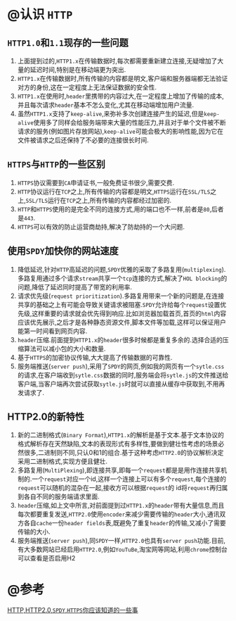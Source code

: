 # @认识 `HTTP`

## `HTTP1.0`和`1.1`现存的一些问题

1. 上面提到过的,`HTTP1.x`在传输数据时,每次都需要重新建立连接,无疑增加了大量的延迟时间,特别是在移动端更为突出.
2. `HTTP1.x`在传输数据时,所有传输的内容都是明文,客户端和服务器端都无法验证对方的身份,这在一定程度上无法保证数据的安全性.
3. `HTTP1.x`在使用时,`header`里携带的内容过大,在一定程度上增加了传输的成本,并且每次请求`header`基本不怎么变化,尤其在移动端增加用户流量.
4. 虽然`HTTP1.x`支持了`keep-alive`,来弥补多次创建连接产生的延迟,但是`keep-alive`使用多了同样会给服务端带来大量的性能压力,并且对于单个文件被不断请求的服务(例如图片存放网站),`keep-alive`可能会极大的影响性能,因为它在文件被请求之后还保持了不必要的连接很长时间.


## `HTTPS`与`HTTP`的一些区别

1. `HTTPS`协议需要到`CA`申请证书,一般免费证书很少,需要交费.
2. `HTTP`协议运行在`TCP`之上,所有传输的内容都是明文,`HTTPS`运行在`SSL/TLS`之上,`SSL/TLS`运行在`TCP`之上,所有传输的内容都经过加密的.
3. `HTTP`和`HTTPS`使用的是完全不同的连接方式,用的端口也不一样,前者是`80`,后者是`443`.
4. `HTTPS`可以有效的防止运营商劫持,解决了防劫持的一个大问题.


## 使用`SPDY`加快你的网站速度

1. 降低延迟,针对`HTTP`高延迟的问题,`SPDY`优雅的采取了多路复用(`multiplexing`).多路复用通过多个请求`stream`共享一个`tcp`连接的方式,解决了`HOL blocking`的问题,降低了延迟同时提高了带宽的利用率.
2. 请求优先级(`request prioritization`).多路复用带来一个新的问题是,在连接共享的基础之上有可能会导致关键请求被阻塞.`SPDY`允许给每个`request`设置优先级,这样重要的请求就会优先得到响应.比如浏览器加载首页,首页的`html`内容应该优先展示,之后才是各种静态资源文件,脚本文件等加载,这样可以保证用户能第一时间看到网页内容.
3. `header`压缩.前面提到`HTTP1.x`的`header`很多时候都是重复多余的.选择合适的压缩算法可以减小包的大小和数量.
4. 基于`HTTPS`的加密协议传输,大大提高了传输数据的可靠性.
5. 服务端推送(`server push`),采用了`SPDY`的网页,例如我的网页有一个`sytle.css`的请求,在客户端收到`sytle.css`数据的同时,服务端会将`sytle.js`的文件推送给客户端,当客户端再次尝试获取`sytle.js`时就可以直接从缓存中获取到,不用再发请求了.

## HTTP2.0的新特性

1. 新的二进制格式(`Binary Format`),`HTTP1.x`的解析是基于文本.基于文本协议的格式解析存在天然缺陷,文本的表现形式有多样性,要做到健壮性考虑的场景必然很多,二进制则不同,只认0和1的组合.基于这种考虑`HTTP2.0`的协议解析决定采用二进制格式,实现方便且健壮.
2. 多路复用(`MultiPlexing`),即连接共享,即每一个`request`都是是用作连接共享机制的.一个`request`对应一个id,这样一个连接上可以有多个`request`,每个连接的`request`可以随机的混杂在一起,接收方可以根据`request`的 id将`request`再归属到各自不同的服务端请求里面.
3. `header`压缩,如上文中所言,对前面提到过`HTTP1.x`的`header`带有大量信息,而且每次都要重复发送,`HTTP2.0`使用`encoder`来减少需要传输的`header`大小,通讯双方各自`cache`一份`header fields`表,既避免了重复`header`的传输,又减小了需要传输的大小.
4. 服务端推送(`server push`),同`SPDY`一样,`HTTP2.0`也具有`server push`功能.目前,有大多数网站已经启用`HTTP2.0`,例如`YouTuBe`,淘宝网等网站,利用`chrome`控制台可以查看是否启用H2

# @参考

[HTTP,HTTP2.0,`SPDY`,`HTTPS`你应该知道的一些事](http://www.alloyteam.com/2016/07/httphttp2-0spdyhttps-reading-this-is-enough/)
